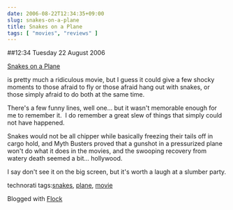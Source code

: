 ```yaml
---
date: 2006-08-22T12:34:35+09:00
slug: snakes-on-a-plane
title: Snakes on a Plane
tags: [ "movies", "reviews" ]
---
```


##12:34 Tuesday 22 August 2006

[Snakes on a Plane](http://www.snakesonaplane.com)





is pretty much a ridiculous movie, but I guess it could give a few shocky moments to those afraid to fly or those afraid hang out with snakes, or those simply afraid to do both at the same time.





There's a few funny lines, well one... but it wasn't memorable enough for me to remember it.  I do remember a great slew of things that simply could not have happened.





Snakes would not be all chipper while basically freezing their tails off in cargo hold, and Myth Busters proved that a gunshot in a pressurized plane won't do what it does in the movies, and the swooping recovery from watery death seemed a bit... hollywood.





I say don't see it on the big screen, but it's worth a laugh at a slumber party.





  







technorati tags:[snakes](http://technorati.com/tag/snakes), [plane](http://technorati.com/tag/plane), [movie](http://technorati.com/tag/movie)

Blogged with [Flock](http://www.flock.com)
